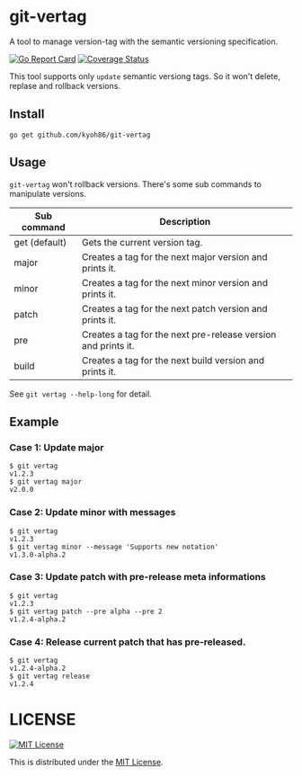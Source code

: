 # git-vertag

A tool to manage version-tag with the semantic versioning specification.

[![Go Report Card](https://goreportcard.com/badge/github.com/kyoh86/git-vertag)](https://goreportcard.com/report/github.com/kyoh86/git-vertag)
[![Coverage Status](https://img.shields.io/codecov/c/github/kyoh86/git-vertag.svg)](https://codecov.io/gh/kyoh86/git-vertag)

This tool supports only `update` semantic versiong tags.
So it won't delete, replase and rollback versions.

## Install

```
go get github.com/kyoh86/git-vertag
```

## Usage

`git-vertag` won't rollback versions.
There's some sub commands to manipulate versions.

| Sub command   | Description                                                   |
| ------------- | --------------------------------------------------------------|
| get (default) | Gets the current version tag.                                 |
| major         | Creates a tag for the next major version and prints it.       |
| minor         | Creates a tag for the next minor version and prints it.       |
| patch         | Creates a tag for the next patch version and prints it.       |
| pre           | Creates a tag for the next pre-release version and prints it. |
| build         | Creates a tag for the next build version and prints it.       |

See `git vertag --help-long` for detail.

## Example

### Case 1: Update major

```console
$ git vertag
v1.2.3
$ git vertag major
v2.0.0
```

### Case 2: Update minor with messages

```console
$ git vertag
v1.2.3
$ git vertag minor --message 'Supports new notation'
v1.3.0-alpha.2
```

### Case 3: Update patch with pre-release meta informations

```console
$ git vertag
v1.2.3
$ git vertag patch --pre alpha --pre 2
v1.2.4-alpha.2
```

### Case 4: Release current patch that has pre-released.

```console
$ git vertag
v1.2.4-alpha.2
$ git vertag release
v1.2.4
```

# LICENSE

[![MIT License](http://img.shields.io/badge/license-MIT-blue.svg)](http://www.opensource.org/licenses/MIT)

This is distributed under the [MIT License](http://www.opensource.org/licenses/MIT).
